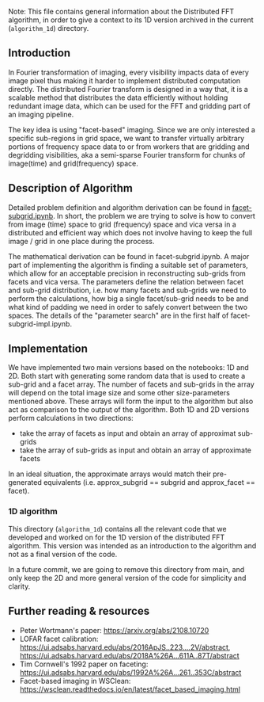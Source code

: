 Note: This file contains general information about the Distributed FFT algorithm,
in order to give a context to its 1D version archived in the current (`algorithm_1d`) directory.

## Introduction 

In Fourier transformation of imaging, every visibility impacts data of every image pixel 
thus making it harder to implement distributed computation directly. 
The distributed Fourier transform is designed in a way that, it is a scalable method that 
distributes the data efficiently without holding redundant image data, which can be used for the FFT 
and gridding part of an imaging pipeline.

The key idea is using "facet-based" imaging. Since we are only interested a specific 
sub-regions in grid space, we want to transfer virtually arbitrary portions of frequency space 
data to or from workers that are gridding and degridding visibilities, aka a semi-sparse Fourier transform 
for chunks of image(time) and grid(frequency) space.

## Description of Algorithm

Detailed problem definition and algorithm derivation can be found in 
[facet-subgrid.ipynb](https://gitlab.com/scpmw/crocodile/-/blob/io_benchmark/examples/notebooks/facet-subgrid.ipynb). 
In short, the problem we are trying to solve is how to convert from image (time) space 
to grid (frequency) space and vica versa in a distributed and efficient way which does 
not involve having to keep the full image / grid in one place during the process.

The mathematical derivation can be found in facet-subgrid.ipynb. 
A major part of implementing the algorithm is finding a suitable set of parameters, 
which allow for an acceptable precision in reconstructing sub-grids from facets and vica versa. 
The parameters define the relation between facet and sub-grid distribution, 
i.e. how many facets and sub-grids we need to perform the calculations, 
how big a single facet/sub-grid needs to be and what kind of padding we need 
in order to safely convert between the two spaces. The details of the "parameter search" 
are in the first half of facet-subgrid-impl.ipynb.

## Implementation

We have implemented two main versions based on the notebooks: 1D and 2D. 
Both start with generating some random data that is used to create a sub-grid and a facet array. 
The number of facets and sub-grids in the array will depend on the total image size and 
some other size-parameters mentioned above. These arrays will form the input to the algorithm 
but also act as comparison to the output of the algorithm. Both 1D and 2D versions perform 
calculations in two directions:

- take the array of facets as input and obtain an array of approximat sub-grids 
- take the array of sub-grids as input and obtain an array of approximate facets

In an ideal situation, the approximate arrays would match their pre-generated equivalents 
(i.e. approx_subgrid == subgrid and approx_facet == facet).

### 1D algorithm

This directory (`algorithm_1d`) contains all the relevant code that we developed
and worked on for the 1D version of the distributed FFT algorithm. This version
was intended as an introduction to the algorithm and not as a final version of the code.

In a future commit, we are going to remove this directory from main,
and only keep the 2D and more general version of the code for simplicity and clarity.

## Further reading & resources

- Peter Wortmann's paper: https://arxiv.org/abs/2108.10720
- LOFAR facet calibration: https://ui.adsabs.harvard.edu/abs/2016ApJS..223....2V/abstract, https://ui.adsabs.harvard.edu/abs/2018A%26A...611A..87T/abstract
- Tim Cornwell's 1992 paper on faceting: https://ui.adsabs.harvard.edu/abs/1992A%26A...261..353C/abstract
- Facet-based imaging in WSClean: https://wsclean.readthedocs.io/en/latest/facet_based_imaging.html

